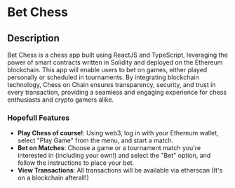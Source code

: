 # Bet Chess

## Description

Bet Chess is a chess app built using ReactJS and TypeScript, leveraging the power of smart contracts written in Solidity and deployed on the Ethereum blockchain. This app will enable users to bet on games, either played personally or scheduled in tournaments. By integrating blockchain technology, Chess on Chain ensures transparency, security, and trust in every transaction, providing a seamless and engaging experience for chess enthusiasts and crypto gamers alike.

### Hopefull Features

- **Play Chess of course!**: Using web3, log in with your Ethereum wallet, select "Play Game" from the menu, and start a match.
- **Bet on Matches**: Choose a game or a tournament match you're interested in (including your own!) and select the "Bet" option, and follow the instructions to place your bet.
- **View Transactions**: All transactions will be available via etherscan (It's on a blockchain afterall!)
